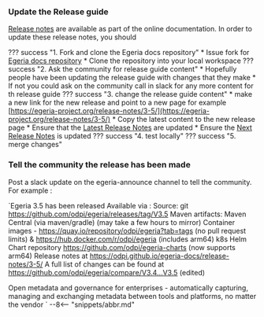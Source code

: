<!-- SPDX-License-Identifier: CC-BY-4.0 -->
<!-- Copyright Contributors to the Egeria project 2020. -->
### Update the Release guide

[Release notes](/release-notes/overview) are available as part of the online documentation. In order to update these release notes,
you should

??? success "1. Fork and clone the Egeria docs repository"
    * Issue fork for [Egeria docs repository](https://github.com/odpi/egeria-docs)
    * Clone the repository into your local workspace
??? success "2. Ask the community for release guide content"
    * Hopefully people have been updating the release guide with changes that they make
    * If not you could ask on the community call in slack for any more content for th release guide
??? success "3. change the release guide content"
    * make a new link for the new release and point to a new page for example [https://egeria-project.org/release-notes/3-5/](https://egeria-project.org/release-notes/3-5/)
    * Copy the latest content to the new release page
    * Ensure that the [Latest Release Notes](https://egeria-project.org/release-notes/latest/) are updated
    * Ensure the [Next Release Notes](/release-notes/overview/next) is updated
??? success "4. test locally"
??? success "5. merge changes"

### Tell the community the release has been made

Post a slack update on the egeria-announce channel to tell the community. For example :

`Egeria 3.5 has been released
Available via :
Source: git  https://github.com/odpi/egeria/releases/tag/V3.5
Maven artifacts: Maven Central (via maven/gradle) (may take a few hours to mirror)
Container images - https://quay.io/repository/odpi/egeria?tab=tags (no pull request limits) & https://hub.docker.com/r/odpi/egeria (includes arm64)
k8s Helm Chart repository https://github.com/odpi/egeria-charts (now supports arm64)
Release notes at https://odpi.github.io/egeria-docs/release-notes/3-5/
A full list of changes can be found at https://github.com/odpi/egeria/compare/V3.4...V3.5 (edited)

Open metadata and governance for enterprises - automatically capturing, managing and exchanging metadata between tools and platforms, no matter the vendor
`
--8<-- "snippets/abbr.md"
